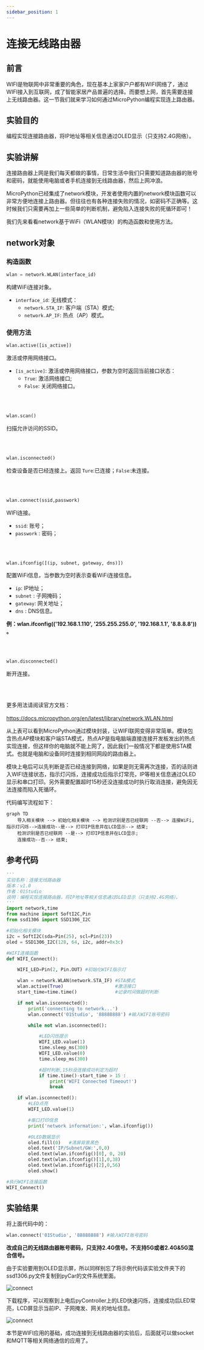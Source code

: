 ```yaml
---
sidebar_position: 1
---
```


# 连接无线路由器

## 前言
WIFI是物联网中非常重要的角色，现在基本上家家户户都有WIFI网络了，通过WIFI接入到互联网，成了智能家居产品普遍的选择。而要想上网，首先需要连接上无线路由器。这一节我们就来学习如何通过MicroPython编程实现连上路由器。

## 实验目的
编程实现连接路由器，将IP地址等相关信息通过OLED显示（只支持2.4G网络）。

## 实验讲解

连接路由器上网是我们每天都做的事情，日常生活中我们只需要知道路由器的账号和密码，就能使用电脑或者手机连接到无线路由器，然后上网冲浪。

MicroPython已经集成了network模块，开发者使用内置的network模块函数可以非常方便地连接上路由器。但往往也有各种连接失败的情况，如密码不正确等。这时候我们只需要再加上一些简单的判断机制，避免陷入连接失败的死循环即可！

我们先来看看network基于WiFi（WLAN模块）的构造函数和使用方法。

## network对象

### 构造函数
```python
wlan = network.WLAN(interface_id)
```
构建WiFi连接对象。 

- `interface_id`: 无线模式：
    - `network.STA_IF`: 客户端（STA）模式;
    - `network.AP_IF`: 热点（AP）模式。

### 使用方法
```python
wlan.active([is_active])
```
激活或停用网络接口。
- `[is_active]`: 激活或停用网络接口，参数为空时返回当前接口状态：
    - `True`: 激活网络接口;
    - `False`: 关闭网络接口。

<br></br>

```python
wlan.scan()
```

扫描允许访问的SSID。

<br></br>

```python
wlan.isconnected()
```
检查设备是否已经连接上。返回 `Ture`:已连接；`False`:未连接。

<br></br>

```python
wlan.connect(ssid,passwork)
```
WIFI连接。
- `ssid`: 账号；
- `passwork` : 密码；

<br></br>

```python
wlan.ifconfig([(ip, subnet, gateway, dns)])
```
配置WiFi信息，当参数为空时表示查看WiFi连接信息。
- `ip`: IP地址；
- `subnet` : 子网掩码；
- `gateway`: 网关地址；
- `dns` : DNS信息。

**例：wlan.ifconfig(('192.168.1.110', '255.255.255.0', '192.168.1.1', '8.8.8.8')) 。**

<br></br>

```python
wlan.disconnected()
```
断开连接。

<br></br>

更多用法请阅读官方文档：<br></br>
https://docs.micropython.org/en/latest/library/network.WLAN.html

从上表可以看到MicroPython通过模块封装，让WIFI联网变得非常简单。模块包含热点AP模块和客户端STA模式，热点AP是指电脑端直接连接开发板发出的热点实现连接，但这样你的电脑就不能上网了，因此我们一般情况下都是使用STA模式。也就是电脑和设备同时连接到相同网段的路由器上。

模块上电后可以先判断是否已经连接到网络，如果是则无需再次连接，否的话则进入WIFI连接状态，指示灯闪烁，连接成功后指示灯常亮，IP等相关信息通过OLED显示和串口打印。另外需要配置超时15秒还没连接成功时执行取消连接，避免因无法连接而陷入死循环。

代码编写流程如下：


```mermaid
graph TD
    导入相关模块 --> 初始化相关模块 --> 检测识别是否已经联网 --否--> 连接WiFi,指示灯闪烁-->连接成功--是--> 打印IP信息并在LCD显示--> 结束;
    检测识别是否已经联网 --是--> 打印IP信息并在LCD显示;
    连接成功--否--> 结束;
```

## 参考代码

```python
'''
实验名称：连接无线路由器
版本：v1.0
作者：01Studio
说明：编程实现连接路由器，将IP地址等相关信息通过OLED显示（只支持2.4G网络）。
'''
import network,time
from machine import SoftI2C,Pin
from ssd1306 import SSD1306_I2C

#初始化相关模块
i2c = SoftI2C(sda=Pin(25), scl=Pin(23))
oled = SSD1306_I2C(128, 64, i2c, addr=0x3c)

#WIFI连接函数
def WIFI_Connect():

    WIFI_LED=Pin(2, Pin.OUT) #初始化WIFI指示灯

    wlan = network.WLAN(network.STA_IF) #STA模式
    wlan.active(True)                   #激活接口
    start_time=time.time()              #记录时间做超时判断

    if not wlan.isconnected():
        print('connecting to network...')
        wlan.connect('01Studio', '88888888') #输入WIFI账号密码

        while not wlan.isconnected():

            #LED闪烁提示
            WIFI_LED.value(1)
            time.sleep_ms(300)
            WIFI_LED.value(0)
            time.sleep_ms(300)

            #超时判断,15秒没连接成功判定为超时
            if time.time()-start_time > 15 :
                print('WIFI Connected Timeout!')
                break

    if wlan.isconnected():
        #LED点亮
        WIFI_LED.value(1)

        #串口打印信息
        print('network information:', wlan.ifconfig())

        #OLED数据显示
        oled.fill(0)   #清屏背景黑色
        oled.text('IP/Subnet/GW:',0,0)
        oled.text(wlan.ifconfig()[0], 0, 20)
        oled.text(wlan.ifconfig()[1],0,38)
        oled.text(wlan.ifconfig()[2],0,56)
        oled.show()

#执行WIFI连接函数
WIFI_Connect()

```

## 实验结果

将上面代码中的：

```python
wlan.connect('01Studio', '88888888') #输入WIFI账号密码
```

**改成自己的无线路由器账号密码，只支持2.4G信号。不支持5G或者2.4G&5G混合信号。**

由于实验要用到OLED显示屏，所以同样别忘了将示例代码该实验文件夹下的ssd1306.py文件复制到pyCar的文件系统里面。

![connect](./img/connect/connect0.png)

下载程序，可以观察到上电后pyController上的LED快速闪烁，连接成功后LED常亮，LCD屏显示当前IP、子网掩发、网关的地址信息。

![connect](./img/connect/connect1.jpg)

本节是WIFI应用的基础，成功连接到无线路由器的实验后，后面就可以做socket和MQTT等相关网络通信的应用了。
